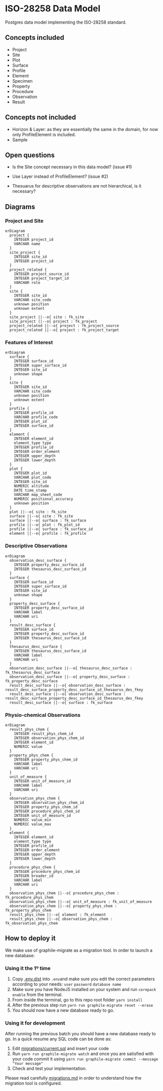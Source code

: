 ISO-28258 Data Model
====================

Postgres data model implementing the ISO-28258 standard.

Concepts included
-----------------

- Project
- Site
- Plot
- Surface
- Profile
- Element
- Specimen
- Property
- Procedure
- Observation
- Result

Concepts not included
---------------------

- Horizon & Layer: as they are essentially the same in the domain, for now only ProfileElement is included.
- Sample

Open questions
--------------

- Is the Site concept necessary in this data model? (issue #1)

- Use Layer instead of ProfileElement? (issue #2)

- Thesuarus for descriptive observations are not hierarchical, is it necessary? 

Diagrams
--------

### Project and Site

```mermaid
erDiagram
  project {
    INTEGER project_id
    VARCHAR name
  }
  site_project {
    INTEGER site_id
    INTEGER project_id
  }
  project_related {
    INTEGER project_source_id
    INTEGER project_target_id
    VARCHAR role
  }
  site {
    INTEGER site_id
    VARCHAR site_code
    unknown position
    unknown extent
  }
  site_project ||--o{ site : fk_site
  site_project ||--o{ project : fk_project
  project_related ||--o{ project : fk_project_source
  project_related ||--o{ project : fk_project_target
```

### Features of Interest

```mermaid
erDiagram
  surface {
    INTEGER surface_id
    INTEGER super_surface_id
    INTEGER site_id
    unknown shape
  }
  site {
    INTEGER site_id
    VARCHAR site_code
    unknown position
    unknown extent
  }
  profile {
    INTEGER profile_id
    VARCHAR profile_code
    INTEGER plot_id
    INTEGER surface_id
  }
  element {
    INTEGER element_id
    element_type type
    INTEGER profile_id
    INTEGER order_element
    INTEGER upper_depth
    INTEGER lower_depth
  }
  plot {
    INTEGER plot_id
    VARCHAR plot_code
    INTEGER site_id
    NUMERIC altitude
    DATE time_stamp
    VARCHAR map_sheet_code
    NUMERIC positional_accuracy
    unknown position
  }
  plot ||--o{ site : fk_site
  surface ||--o{ site : fk_site
  surface ||--o{ surface : fk_surface
  profile ||--o{ plot : fk_plot_id
  profile ||--o{ surface : fk_surface_id
  element ||--o{ profile : fk_profile
```

### Descriptive Observations

```mermaid
erDiagram
  observation_desc_surface {
    INTEGER property_desc_surface_id
    INTEGER thesaurus_desc_surface_id
  }
  surface {
    INTEGER surface_id
    INTEGER super_surface_id
    INTEGER site_id
    unknown shape
  }
  property_desc_surface {
    INTEGER property_desc_surface_id
    VARCHAR label
    VARCHAR uri
  }
  result_desc_surface {
    INTEGER surface_id
    INTEGER property_desc_surface_id
    INTEGER thesaurus_desc_surface_id
  }
  thesaurus_desc_surface {
    INTEGER thesaurus_desc_surface_id
    VARCHAR label
    VARCHAR uri
  }
  observation_desc_surface ||--o{ thesaurus_desc_surface : fk_thesaurus_desc_surface
  observation_desc_surface ||--o{ property_desc_surface : fk_property_desc_surface
  result_desc_surface ||--o{ observation_desc_surface : result_desc_surface_property_desc_surface_id_thesaurus_des_fkey
  result_desc_surface ||--o{ observation_desc_surface : result_desc_surface_property_desc_surface_id_thesaurus_des_fkey
  result_desc_surface ||--o{ surface : fk_surface
```

### Physio-chemical Observations

```mermaid
erDiagram
  result_phys_chem {
    INTEGER result_phys_chem_id
    INTEGER observation_phys_chem_id
    INTEGER element_id
    NUMERIC value
  }
  property_phys_chem {
    INTEGER property_phys_chem_id
    VARCHAR label
    VARCHAR uri
  }
  unit_of_measure {
    INTEGER unit_of_measure_id
    VARCHAR label
    VARCHAR uri
  }
  observation_phys_chem {
    INTEGER observation_phys_chem_id
    INTEGER property_phys_chem_id
    INTEGER procedure_phys_chem_id
    INTEGER unit_of_measure_id
    NUMERIC value_min
    NUMERIC value_max
  }
  element {
    INTEGER element_id
    element_type type
    INTEGER profile_id
    INTEGER order_element
    INTEGER upper_depth
    INTEGER lower_depth
  }
  procedure_phys_chem {
    INTEGER procedure_phys_chem_id
    INTEGER broader_id
    VARCHAR label
    VARCHAR uri
  }
  observation_phys_chem ||--o{ procedure_phys_chem : fk_procedure_phys_chem
  observation_phys_chem ||--o{ unit_of_measure : fk_unit_of_measure
  observation_phys_chem ||--o{ property_phys_chem : fk_property_phys_chem
  result_phys_chem ||--o{ element : fk_element
  result_phys_chem ||--o{ observation_phys_chem : fk_observation_phys_chem
```

How to deploy it
-----------------

We make use of graphile-migrate as a migration tool. In order to launch a new database:

### Using it the 1º time

1. Copy [.env.dist](.env.dist) into `.env`and make sure you edit the correct parameters according to your needs: `user` `password` `database name`
2. Make sure you have NodeJS installed on your system and run `corepack enable` from the terminal.
3. From inside the terminal, go to this repo root folder `yarn install`
4. After the previous step run `yarn run graphile-migrate reset --erase` 
5. You should now have a new database ready to go.
### Using it for development 

After running the previous batch you should have a new database ready to go. In a quick resume any SQL code can be done as:

1. Edit [migrations/current.sql](migrations/current.sql) and insert your code
2. Run `yarn run graphile-migrate watch` and once you are satisfied with your code commit it using `yarn run graphile-migrate commit --message "Your message"`
3. Check and test your implementation.

Please read carefully [migrations.md](migrations.md) in order to understand how the migration tool is configured.
